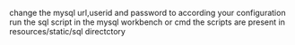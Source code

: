 change the mysql url,userid and password to according your configuration
run the sql script in the mysql workbench or cmd
the scripts are present in resources/static/sql directctory
